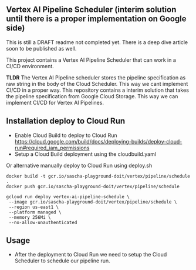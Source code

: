 ##  Vertex AI Pipeline Scheduler (interim solution until there is a proper implementation on Google side)
This is still a DRAFT readme not completed yet. There is a deep dive article soon to be published as well. 

This project contains a Vertex AI Pipeline Scheduler that can work in a CI/CD environment.

**TLDR** The Vertex AI Pipeline scheduler stores the pipeline specification as raw string in the body of the Cloud Scheduler. This way we cant implement CI/CD in a proper way. This repository contains a interim solution that takes the pipeline specification from Google Cloud Storage. This way we can implement CI/CD for Vertex AI Pipelines. 


## Installation deploy to Cloud Run
* Enable Cloud Build to deploy to Cloud Run https://cloud.google.com/build/docs/deploying-builds/deploy-cloud-run#required_iam_permissions
* Setup a Cloud Build deployment using the cloudbuild.yaml

Or alternative manually deploy to Cloud Run using deploy.sh

```
docker build -t gcr.io/sascha-playground-doit/vertex/pipeline/schedule .
docker push gcr.io/sascha-playground-doit/vertex/pipeline/schedule

gcloud run deploy vertex-ai-pipeline-schedule \
 --image gcr.io/sascha-playground-doit/vertex/pipeline/schedule \
 --region us-east1 \
 --platform managed \
 --memory 256Mi \
 --no-allow-unauthenticated
```



## Usage
* After the deployment to Cloud Run we need to setup the Cloud Scheduler to schedule our pipeline run. 